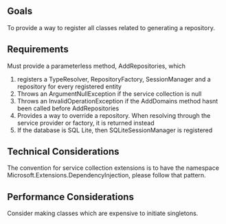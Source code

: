 ﻿## Goals
To provide a way to register all classes related to generating a repository.

## Requirements
Must provide a parameterless method, AddRepositories, which
1. registers a TypeResolver, RepositoryFactory, SessionManager and a repository for every registered entity
2. Throws an ArgumentNullException if the service collection is null
3. Throws an InvalidOperationException if the AddDomains method hasnt been called before AddRepositories
3. Provides a way to override a repository. When resolving through the service provider or factory, it is returned instead
4. If the database is SQL Lite, then SQLiteSessionManager is registered

## Technical Considerations
The convention for service collection extensions is to have the namespace Microsoft.Extensions.DependencyInjection, please follow that pattern.

## Performance Considerations
Consider making classes which are expensive to initiate singletons.